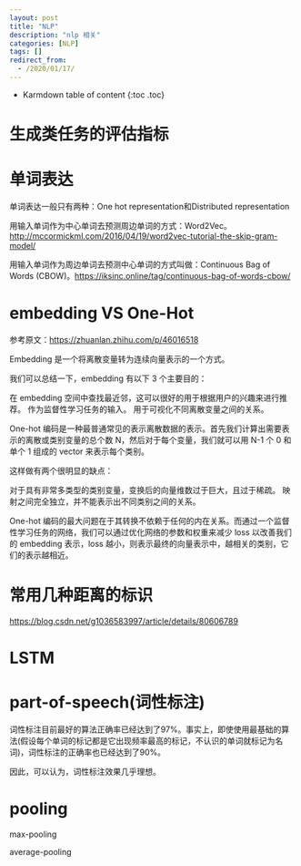```yaml
---
layout: post
title: "NLP"
description: "nlp 相关"
categories: [NLP]
tags: []
redirect_from:
  - /2020/01/17/
---
```


* Karmdown table of content
{:toc .toc}

# 生成类任务的评估指标


# 单词表达

单词表达一般只有两种：One hot representation和Distributed representation

用输入单词作为中心单词去预测周边单词的方式：Word2Vec。http://mccormickml.com/2016/04/19/word2vec-tutorial-the-skip-gram-model/

用输入单词作为周边单词去预测中心单词的方式叫做：Continuous Bag of Words (CBOW)。https://iksinc.online/tag/continuous-bag-of-words-cbow/

# embedding VS One-Hot

参考原文：https://zhuanlan.zhihu.com/p/46016518

Embedding 是一个将离散变量转为连续向量表示的一个方式。

我们可以总结一下，embedding 有以下 3 个主要目的：

在 embedding 空间中查找最近邻，这可以很好的用于根据用户的兴趣来进行推荐。
作为监督性学习任务的输入。
用于可视化不同离散变量之间的关系。

One-hot 编码是一种最普通常见的表示离散数据的表示。首先我们计算出需要表示的离散或类别变量的总个数 N，然后对于每个变量，我们就可以用 N-1 个 0 和单个 1 组成的 vector 来表示每个类别。

这样做有两个很明显的缺点：

对于具有非常多类型的类别变量，变换后的向量维数过于巨大，且过于稀疏。
映射之间完全独立，并不能表示出不同类别之间的关系。

One-hot 编码的最大问题在于其转换不依赖于任何的内在关系。而通过一个监督性学习任务的网络，我们可以通过优化网络的参数和权重来减少 loss 以改善我们的 embedding 表示，loss 越小，则表示最终的向量表示中，越相关的类别，它们的表示越相近。

# 常用几种距离的标识

https://blog.csdn.net/g1036583997/article/details/80606789

# LSTM

# part-of-speech(词性标注)

词性标注目前最好的算法正确率已经达到了97%。事实上，即使使用最基础的算法(假设每个单词的标记都是它出现频率最高的标记，不认识的单词就标记为名词)，词性标注的正确率也已经达到了90%。

因此，可以认为，词性标注效果几乎理想。

# pooling

max-pooling

average-pooling
